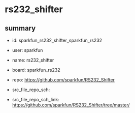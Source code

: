 # rs232_shifter
 
## summary 
* id: sparkfun_rs232_shifter_sparkfun_rs232
* user: sparkfun
* name: rs232_shifter
* board: sparkfun_rs232
* repo: https://github.com/sparkfun/RS232_Shifter



* src_file_repo_sch: 
* src_file_repo_sch_link: https://github.com/sparkfun/RS232_Shifter/tree/master/






